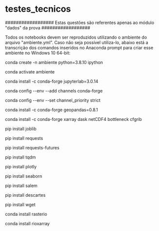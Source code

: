 # testes_tecnicos

################## Estas questões são referentes apenas ao módulo "dados" da prova ##################


Todos os notebooks devem ser reproduzidos utilizando o ambiente do arquivo "ambiente.yml".
Caso não seja possível utiliza-lo, abaixo está a transcrição dos comandos inseridos no Anaconda prompt para criar esse ambiente no Windows 10 64-bit:


conda create -n ambiente python=3.8.10 ipython 

conda activate ambiente

conda install -c conda-forge jupyterlab=3.0.14

conda config --env --add channels conda-forge

conda config --env --set channel_priority strict

conda install -c conda-forge geopandas=0.8.1

conda install -c conda-forge xarray dask netCDF4 bottleneck cfgrib

pip install joblib

pip install requests

pip install requests-futures

pip install tqdm

pip install plotly

pip install seaborn

pip install salem

pip install descartes

pip install wget

conda install rasterio

conda install rioxarray
